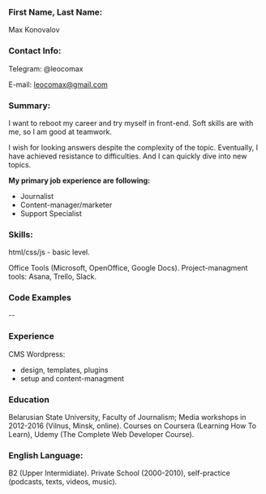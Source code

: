 ### **First Name, Last Name:**

Max Konovalov

### **Contact Info:**

Telegram: @leocomax

E-mail: leocomax@gmail.com

### **Summary:**

I want to reboot my career and try myself in front-end. Soft skills are with me, so I am good at teamwork.

I wish for looking answers despite the complexity of the topic. Eventually, I have achieved resistance to difficulties. And I can quickly dive into new topics.

**My primary job experience are following:**

- Journalist
- Content-manager/marketer
- Support Specialist

### **Skills:**

html/css/js - basic level.

Office Tools (Microsoft, OpenOffice, Google Docs).
Project-managment tools: Asana, Trello, Slack.

### **Code Examples**

--

### **Experience**

CMS Wordpress:

- design, templates, plugins
- setup and content-managment

### **Education**

Belarusian State University, Faculty of Journalism;
Media workshops in 2012-2016 (Vilnus, Minsk, online).
Courses on Coursera (Learning How To Learn), Udemy (The Complete Web Developer Course).

### **English Language:**

B2 (Upper Intermidiate). Private School (2000-2010), self-practice (podcasts, texts, videos, music).
